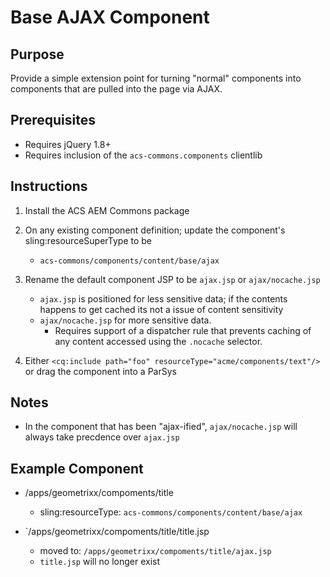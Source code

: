 # Base AJAX Component

## Purpose

Provide a simple extension point for turning "normal" components into components that are pulled into the page via AJAX.

## Prerequisites
* Requires jQuery 1.8+
* Requires inclusion of the `acs-commons.components` clientlib

## Instructions

1. Install the ACS AEM Commons package
2. On any existing component definition; update the component's sling:resourceSuperType to be
	* `acs-commons/components/content/base/ajax`

3. Rename the default component JSP to be `ajax.jsp` or `ajax/nocache.jsp`
	* `ajax.jsp` is  positioned for less sensitive data; if the contents happens to get cached its not a issue of content sensitivity
	* `ajax/nocache.jsp` for more sensitive data.
		* Requires support of a dispatcher rule that prevents caching of any content accessed using the `.nocache` selector.
4. Either `<cq:include path="foo" resourceType="acme/components/text"/>` or drag the component into a ParSys


## Notes
* In the component that has been "ajax-ified", `ajax/nocache.jsp` will always take precdence over `ajax.jsp`

## Example Component

* /apps/geometrixx/compoments/title
	* sling:resourceType: `acs-commons/components/content/base/ajax`

* `/apps/geometrixx/compoments/title/title.jsp
	* moved to: `/apps/geometrixx/compoments/title/ajax.jsp`
	* `title.jsp` will no longer exist

